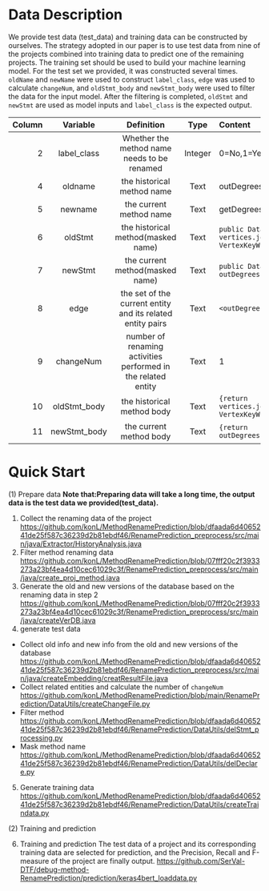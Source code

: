 # Data Description
We provide test data (test_data) and training data can be constructed by ourselves. The strategy adopted in our paper is to use test data from nine of the projects combined into training data to predict one of the remaining projects.
The training set should be used to build your machine learning model. For the test set we provided, it was constructed several times. `oldName` and `newName` were used to construct `label_class`, `edge` was used to calculate `changeNum`, and `oldStmt_body` and `newStmt_body` were used to filter the data for the input model.
After the filtering is completed, `oldStmt` and `newStmt` are used as model inputs and `label_class` is the expected output.


|Column|Variable|Definition|Type|Content|
 -:|:-:|:-: |:-:| :-
 |2|label_class|Whether the method name needs to be renamed|Integer|0=No,1=Yes|
 |4|oldname|the historical method name|Text|outDegrees|
 |5|newname|the current method name|Text|getDegrees|
 |6|oldStmt|the historical method(masked name)|Text|`public DataSet<Tuple2<K, Long>> _(){return vertices.join(edges).where(0).equalTo(0).map(new VertexKeyWithOne<K, EV, VV>()).groupBy(0).sum(1);}`|
 |7|newStmt|the current method(masked name)|Text|`public DataSet<Tuple2<K, Long>> _(){return outDegrees().union(inDegrees()).groupBy(0).sum(1);}` |
 |8|edge|the set of the current entity and its related entity pairs|Text|`<outDegrees,Graph>,<outDegrees,flink.graphs>`|
 |9|changeNum|number of renaming activities performed in the related entity|Text| 1|
 |10|oldStmt_body|the historical method body|Text|`{return vertices.join(edges).where(0).equalTo(0).map(new VertexKeyWithOne<K, EV, VV>()).groupBy(0).sum(1);}`|
 |11|newStmt_body|the current method body|Text|`{return outDegrees().union(inDegrees()).groupBy(0).sum(1);}`|
 
 
 
 
 
 


# Quick Start
(1) Prepare data
**Note that:Preparing data will take a long time, the output data is the test data we provided(test_data).**
1. Collect the renaming data of the project
https://github.com/konL/MethodRenamePrediction/blob/dfaada6d4065241de25f587c36239d2b81ebdf46/RenamePrediction_preprocess/src/main/java/Extractor/HistoryAnalysis.java
2. Filter method renaming data
https://github.com/konL/MethodRenamePrediction/blob/07fff20c2f3933273a23bf4ea4d10cec61029c3f/RenamePrediction_preprocess/src/main/java/create_proj_method.java
3. Generate the old and new versions of the database based on the renaming data in step 2
https://github.com/konL/MethodRenamePrediction/blob/07fff20c2f3933273a23bf4ea4d10cec61029c3f/RenamePrediction_preprocess/src/main/java/createVerDB.java
4. generate test data
- Collect old info and new info from the old and new versions of the database
https://github.com/konL/MethodRenamePrediction/blob/dfaada6d4065241de25f587c36239d2b81ebdf46/RenamePrediction_preprocess/src/main/java/createEmbedding/creatResultFile.java
- Collect related entities and calculate the number of `changeNum`
https://github.com/konL/MethodRenamePrediction/blob/main/RenamePrediction/DataUtils/createChangeFile.py
- Filter method
https://github.com/konL/MethodRenamePrediction/blob/dfaada6d4065241de25f587c36239d2b81ebdf46/RenamePrediction/DataUtils/delStmt_processing.py
- Mask method name
https://github.com/konL/MethodRenamePrediction/blob/dfaada6d4065241de25f587c36239d2b81ebdf46/RenamePrediction/DataUtils/delDeclare.py
5. Generate training data
https://github.com/konL/MethodRenamePrediction/blob/dfaada6d4065241de25f587c36239d2b81ebdf46/RenamePrediction/DataUtils/createTraindata.py

(2) Training and prediction

6. Training and prediction
The test data of a project and its corresponding training data are selected for prediction, and the Precision, Recall and F-measure of the project are finally output.
https://github.com/SerVal-DTF/debug-method-RenamePrediction/prediction/keras4bert_loaddata.py
